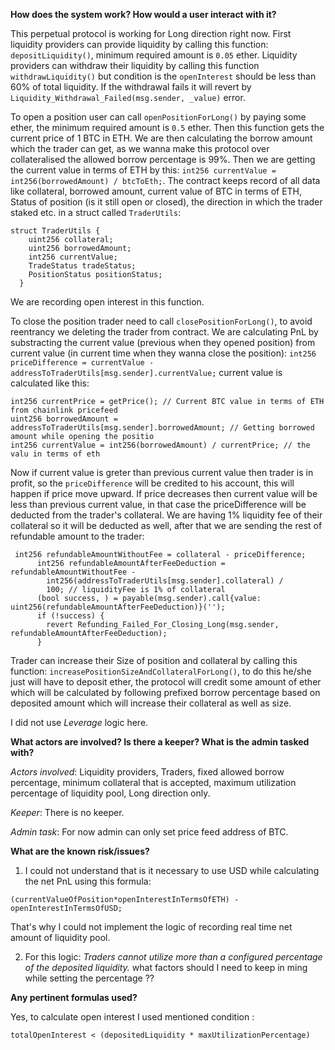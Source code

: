 **How does the system work? How would a user interact with it?**

This perpetual protocol is working for Long direction right now. First liquidity providers can provide liquidity by calling this function: `depositLiquidity()`, minimum required amount is `0.05` ether. Liquidity providers can withdraw their liquidity by calling this function `withdrawLiquidity()` but condition is the `openInterest` should be less than 60% of total liquidity. If the withdrawal fails it will revert by `Liquidity_Withdrawal_Failed(msg.sender, _value)` error.

To open a position user can call `openPositionForLong()` by paying some ether, the minimum required amount is `0.5` ether. Then this function gets the current price of 1 BTC in ETH. We are then calculating the borrow amount which the trader can get, as we wanna make this protocol over collateralised the allowed borrow percentage is 99%. Then we are getting the current value in terms of ETH by this: `int256 currentValue = int256(borrowedAmount) / btcToEth;`. The contract keeps record of all data like collateral, borrowed amount, current value of BTC in terms of ETH, Status of position (is it still open or closed), the direction in which the trader staked etc. in a struct called `TraderUtils`:

```solidity
struct TraderUtils {
    uint256 collateral;
    uint256 borrowedAmount;
    int256 currentValue;
    TradeStatus tradeStatus;
    PositionStatus positionStatus;
  }
```

We are recording open interest in this function.

To close the position trader need to call `closePositionForLong()`, to avoid reentrancy we deleting the trader from contract. We are calculating PnL by substracting the current value (previous when they opened position) from current value (in current time when they wanna close the position):
`int256 priceDifference = currentValue - addressToTraderUtils[msg.sender].currentValue;`
current value is calculated like this:

```solidity
int256 currentPrice = getPrice(); // Current BTC value in terms of ETH from chainlink pricefeed
uint256 borrowedAmount = addressToTraderUtils[msg.sender].borrowedAmount; // Getting borrowed amount while opening the positio
int256 currentValue = int256(borrowedAmount) / currentPrice; // the valu in terms of eth
```

Now if current value is greter than previous current value then trader is in profit, so the `priceDifference` will be credited to his account, this will happen if price move upward.
If price decreases then current value will be less than previous current value, in that case the priceDifference will be deducted from the trader's collateral. We are having 1% liquidity fee of their collateral so it will be deducted as well, after that we are sending the rest of refundable amount to the trader:

```solidity
 int256 refundableAmountWithoutFee = collateral - priceDifference;
      int256 refundableAmountAfterFeeDeduction = refundableAmountWithoutFee -
        int256(addressToTraderUtils[msg.sender].collateral) /
        100; // liquidityFee is 1% of collateral
      (bool success, ) = payable(msg.sender).call{value: uint256(refundableAmountAfterFeeDeduction)}('');
      if (!success) {
        revert Refunding_Failed_For_Closing_Long(msg.sender, refundableAmountAfterFeeDeduction);
      }
```

Trader can increase their Size of position and collateral by calling this function: `increasePositionSizeAndCollateralForLong()`, to do this he/she just will have to deposit ether, the protocol will credit some amount of ether which will be calculated by following prefixed borrow percentage based on deposited amount which will increase their collateral as well as size.

I did not use *Leverage* logic here.

**What actors are involved? Is there a keeper? What is the admin tasked with?**

*Actors involved*: Liquidity providers, Traders, fixed allowed borrow percentage, minimum collateral that is accepted, maximum utilization percentage of liquidity pool, Long direction only.

*Keeper*: There is no keeper.

*Admin task*: For now admin can only set price feed address of BTC.

**What are the known risk/issues?**

1. I could not understand that is it necessary to use USD while calculating the net PnL using this formula:
```solidity
(currentValueOfPosition*openInterestInTermsOfETH) - openInterestInTermsOfUSD;
```
That's why I could not implement the logic of recording real time net amount of liquidity pool.

2. For this logic: *Traders cannot utilize more than a configured percentage of the deposited liquidity.* what factors should I need to keep in ming while setting the percentage ??

**Any pertinent formulas used?**

Yes, to calculate open interest I used mentioned condition :
```
totalOpenInterest < (depositedLiquidity * maxUtilizationPercentage)
```
